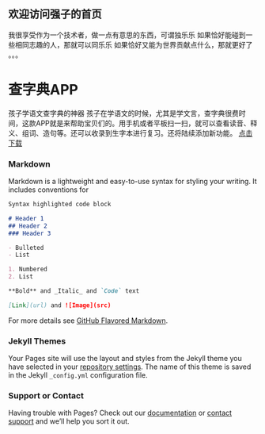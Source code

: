 ## 欢迎访问强子的首页
我很享受作为一个技术者，做一点有意思的东西，可谓独乐乐
如果恰好能碰到一些相同志趣的人，那就可以同乐乐
如果恰好又能为世界贡献点什么，那就更好了
。。。

# 查字典APP
孩子学语文查字典的神器
孩子在学语文的时候，尤其是学文言，查字典很费时间，这款APP就是来帮助宝贝们的。用手机或者平板扫一扫，就可以查看读音、释义、组词、造句等。还可以收录到生字本进行复习。还将陆续添加新功能。
[点击下载](https://github.com/qiangzi777/qiangzi777.github.io/edit/master/README.md)


### Markdown

Markdown is a lightweight and easy-to-use syntax for styling your writing. It includes conventions for

```markdown
Syntax highlighted code block

# Header 1
## Header 2
### Header 3

- Bulleted
- List

1. Numbered
2. List

**Bold** and _Italic_ and `Code` text

[Link](url) and ![Image](src)
```

For more details see [GitHub Flavored Markdown](https://guides.github.com/features/mastering-markdown/).

### Jekyll Themes

Your Pages site will use the layout and styles from the Jekyll theme you have selected in your [repository settings](https://github.com/qiangzi777/qiangzi777.github.io/settings). The name of this theme is saved in the Jekyll `_config.yml` configuration file.

### Support or Contact

Having trouble with Pages? Check out our [documentation](https://docs.github.com/categories/github-pages-basics/) or [contact support](https://github.com/contact) and we’ll help you sort it out.
